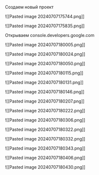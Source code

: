 

Создаем новый проект

![[Pasted image 20240707175744.png]]



![[Pasted image 20240707175835.png]]

Открываем console.developers.google.com

![[Pasted image 20240707180005.png]]


![[Pasted image 20240707180024.png]]



![[Pasted image 20240707180050.png]]



![[Pasted image 20240707180115.png]]

![[Pasted image 20240707180131.png]]


![[Pasted image 20240707180146.png]]


![[Pasted image 20240707180207.png]]



![[Pasted image 20240707180222.png]]




![[Pasted image 20240707180306.png]]


![[Pasted image 20240707180322.png]]

![[Pasted image 20240707180332.png]]




![[Pasted image 20240707180343.png]]




![[Pasted image 20240707180406.png]]



![[Pasted image 20240707180430.png]]